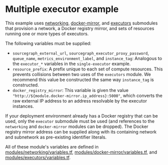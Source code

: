 # Multiple executor example

This example uses [networking](https://registry.terraform.io/modules/sourcegraph/executors/google/5.11.1/submodules/networking), [docker-mirror](https://registry.terraform.io/modules/sourcegraph/executors/google/5.11.1/submodules/docker-mirror), and [executors](https://registry.terraform.io/modules/sourcegraph/executors/google/5.11.1/submodules/executors) submodules that provision a network, a Docker registry mirror, and sets of resources running one or more types of executors.

The following variables must be supplied:

- `sourcegraph_external_url`, `sourcegraph_executor_proxy_password`, `queue_name`, `metrics_environment_label`, and `instance_tag`: Analogous to the `executor_*` variables in the `single-executor` example.
- `resource_prefix`: A prefix unique to each set of compute resources. This prevents collisions between two uses of the `executors` module. We recommend this value be constructed the same way `instance_tag` is constructed.
- `docker_registry_mirror`: This variable is given the value `"http://${module.docker-mirror.ip_address}:5000"`, which converts the raw external IP address to an address resolvable by the executor instances.

If your deployment environment already has a Docker registry that can be used, only the `executor` submodule must be used (and references to the `networking` and `docker-mirror` modules can be dropped). The Docker registry mirror address can be supplied along with its containing network and subnetwork as pre-existing identifier literals.

All of these module's variables are defined in [modules/networking/variables.tf](https://github.com/sourcegraph/terraform-google-executors/blob/v5.11.1/modules/networking/variables.tf), [modules/docker-mirror/variables.tf](https://github.com/sourcegraph/terraform-google-executors/blob/v5.11.1/modules/docker-mirror/variables.tf), and [modules/executors/variables.tf](https://github.com/sourcegraph/terraform-google-executors/blob/v5.11.1/modules/executors/variables.tf).
